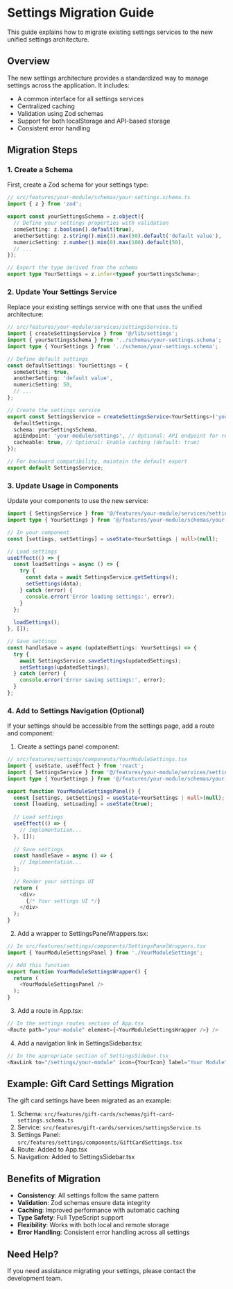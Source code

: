 # Settings Migration Guide

This guide explains how to migrate existing settings services to the new unified settings architecture.

## Overview

The new settings architecture provides a standardized way to manage settings across the application. It includes:

- A common interface for all settings services
- Centralized caching
- Validation using Zod schemas
- Support for both localStorage and API-based storage
- Consistent error handling

## Migration Steps

### 1. Create a Schema

First, create a Zod schema for your settings type:

```typescript
// src/features/your-module/schemas/your-settings.schema.ts
import { z } from 'zod';

export const yourSettingsSchema = z.object({
  // Define your settings properties with validation
  someSetting: z.boolean().default(true),
  anotherSetting: z.string().min(3).max(50).default('default value'),
  numericSetting: z.number().min(0).max(100).default(50),
  // ...
});

// Export the type derived from the schema
export type YourSettings = z.infer<typeof yourSettingsSchema>;
```

### 2. Update Your Settings Service

Replace your existing settings service with one that uses the unified architecture:

```typescript
// src/features/your-module/services/settingsService.ts
import { createSettingsService } from '@/lib/settings';
import { yourSettingsSchema } from '../schemas/your-settings.schema';
import type { YourSettings } from '../schemas/your-settings.schema';

// Define default settings
const defaultSettings: YourSettings = {
  someSetting: true,
  anotherSetting: 'default value',
  numericSetting: 50,
  // ...
};

// Create the settings service
export const SettingsService = createSettingsService<YourSettings>('your-module', {
  defaultSettings,
  schema: yourSettingsSchema,
  apiEndpoint: 'your-module/settings', // Optional: API endpoint for remote storage
  cacheable: true, // Optional: Enable caching (default: true)
});

// For backward compatibility, maintain the default export
export default SettingsService;
```

### 3. Update Usage in Components

Update your components to use the new service:

```typescript
import { SettingsService } from '@/features/your-module/services/settingsService';
import type { YourSettings } from '@/features/your-module/schemas/your-settings.schema';

// In your component
const [settings, setSettings] = useState<YourSettings | null>(null);

// Load settings
useEffect(() => {
  const loadSettings = async () => {
    try {
      const data = await SettingsService.getSettings();
      setSettings(data);
    } catch (error) {
      console.error('Error loading settings:', error);
    }
  };
  
  loadSettings();
}, []);

// Save settings
const handleSave = async (updatedSettings: YourSettings) => {
  try {
    await SettingsService.saveSettings(updatedSettings);
    setSettings(updatedSettings);
  } catch (error) {
    console.error('Error saving settings:', error);
  }
};
```

### 4. Add to Settings Navigation (Optional)

If your settings should be accessible from the settings page, add a route and component:

1. Create a settings panel component:

```typescript
// src/features/settings/components/YourModuleSettings.tsx
import { useState, useEffect } from 'react';
import { SettingsService } from '@/features/your-module/services/settingsService';
import type { YourSettings } from '@/features/your-module/schemas/your-settings.schema';

export function YourModuleSettingsPanel() {
  const [settings, setSettings] = useState<YourSettings | null>(null);
  const [loading, setLoading] = useState(true);
  
  // Load settings
  useEffect(() => {
    // Implementation...
  }, []);
  
  // Save settings
  const handleSave = async () => {
    // Implementation...
  };
  
  // Render your settings UI
  return (
    <div>
      {/* Your settings UI */}
    </div>
  );
}
```

2. Add a wrapper to SettingsPanelWrappers.tsx:

```typescript
// In src/features/settings/components/SettingsPanelWrappers.tsx
import { YourModuleSettingsPanel } from './YourModuleSettings';

// Add this function
export function YourModuleSettingsWrapper() {
  return (
    <YourModuleSettingsPanel />
  );
}
```

3. Add a route in App.tsx:

```typescript
// In the settings routes section of App.tsx
<Route path="your-module" element={<YourModuleSettingsWrapper />} />
```

4. Add a navigation link in SettingsSidebar.tsx:

```typescript
// In the appropriate section of SettingsSidebar.tsx
<NavLink to="/settings/your-module" icon={YourIcon} label="Your Module" />
```

## Example: Gift Card Settings Migration

The gift card settings have been migrated as an example:

1. Schema: `src/features/gift-cards/schemas/gift-card-settings.schema.ts`
2. Service: `src/features/gift-cards/services/settingsService.ts`
3. Settings Panel: `src/features/settings/components/GiftCardSettings.tsx`
4. Route: Added to App.tsx
5. Navigation: Added to SettingsSidebar.tsx

## Benefits of Migration

- **Consistency**: All settings follow the same pattern
- **Validation**: Zod schemas ensure data integrity
- **Caching**: Improved performance with automatic caching
- **Type Safety**: Full TypeScript support
- **Flexibility**: Works with both local and remote storage
- **Error Handling**: Consistent error handling across all settings

## Need Help?

If you need assistance migrating your settings, please contact the development team.
